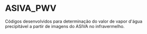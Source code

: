 # ASIVA_PWV
Códigos desenvolvidos para determinação do valor de vapor d'água precipitável a partir de imagens do ASIVA no infravermelho.
